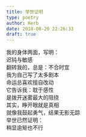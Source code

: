 ```yaml
---  
title: 举世证明  
type: poetry  
author: Herb  
date: 2018-08-20 22:26:33  
draft: true
---  
```

我的身体两面，写明：  
迟钝与敏感  
翻转我的，总是：不合时宜    
我为自己写了太多剧本  
命运总喜欢擅自改动  
它告诉我：耽于感性  
是拨开迷雾最大的阻挠    
其实，睁开眼就是真相  
就像我鼓起勇气，结果无影无踪  
举世已然证明：  
稍显逾矩也不行  
